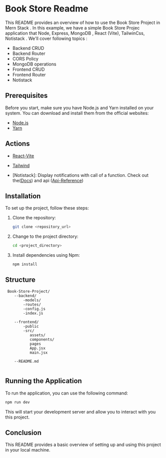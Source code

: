 # Book Store Readme

This README provides an overview of how to use the Book Store Project in  Mern Stack . In this example, we have a simple  Book Store Projec application that Node, Express, MongoDB , React (Vite), TailwinCss, Notistack . We'll cover  following topics : 
- Backend CRUD
- Backend Router
- CORS Policy
- MongoDB operations
- Frontend CRUD 
- Frontend Router 
- Notistack


## Prerequisites

Before you start, make sure you have Node.js and Yarn installed on your system. You can download and install them from the official websites:

- [Node.js](https://nodejs.org/)
- [Yarn](https://classic.yarnpkg.com/en/docs/install/)

## Actions
- [React-Vite](https://vitejs.dev/guide/)
- [Tailwind](https://tailwindcss.com/docs/installation)

- [Notistack]: Display notifications with call of a function.
    Check out the([Docs](https://notistack.com/getting-started)) and 
    api ([Api-Reference](https://notistack.com/api-reference))


## Installation

To set up the project,  follow these steps:

1. Clone the repository:

   ```bash
   git clone <repository_url>
   ```

2. Change to the project directory:

   ```bash
   cd <project_directory>
   ```

3. Install dependencies using Npm:

   ```bash
   npm install
   ```

## Structure 
```
 Book-Store-Project/
    --backend/
        -models/
        -routes/
        -config.js
        -index.js
      
    --frontend/
        -public
        -src/
           assets/
           components/
           pages
           App.jsx
           main.jsx
             
    --README.md
    
```


## Running the Application

To run the application, you can use the following command:

```bash
npm run dev
```

This will start your development server and allow you to interact with you this project.

## Conclusion

This README provides a basic overview of setting up and using this project in your local machine.